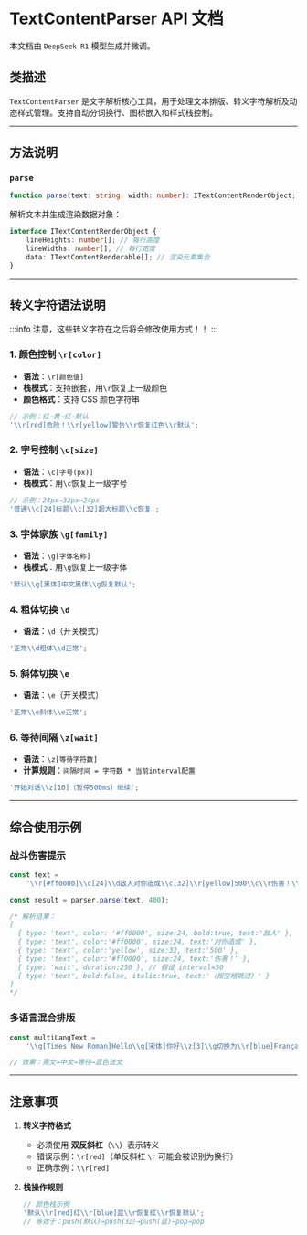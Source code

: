 # TextContentParser API 文档

本文档由 `DeepSeek R1` 模型生成并微调。

## 类描述

`TextContentParser` 是文字解析核心工具，用于处理文本排版、转义字符解析及动态样式管理。支持自动分词换行、图标嵌入和样式栈控制。

---

## 方法说明

### `parse`

```typescript
function parse(text: string, width: number): ITextContentRenderObject;
```

解析文本并生成渲染数据对象：

```typescript
interface ITextContentRenderObject {
    lineHeights: number[]; // 每行高度
    lineWidths: number[]; // 每行宽度
    data: ITextContentRenderable[]; // 渲染元素集合
}
```

---

## 转义字符语法说明

:::info
注意，这些转义字符在之后将会修改使用方式！！
:::

### 1. 颜色控制 `\r[color]`

-   **语法**：`\r[颜色值]`
-   **栈模式**：支持嵌套，用`\r`恢复上一级颜色
-   **颜色格式**：支持 CSS 颜色字符串

```typescript
// 示例：红→黄→红→默认
'\\r[red]危险！\\r[yellow]警告\\r恢复红色\\r默认';
```

### 2. 字号控制 `\c[size]`

-   **语法**：`\c[字号(px)]`
-   **栈模式**：用`\c`恢复上一级字号

```typescript
// 示例：24px→32px→24px
'普通\\c[24]标题\\c[32]超大标题\\c恢复';
```

### 3. 字体家族 `\g[family]`

-   **语法**：`\g[字体名称]`
-   **栈模式**：用`\g`恢复上一级字体

```typescript
'默认\\g[黑体]中文黑体\\g恢复默认';
```

### 4. 粗体切换 `\d`

-   **语法**：`\d`（开关模式）

```typescript
'正常\\d粗体\\d正常';
```

### 5. 斜体切换 `\e`

-   **语法**：`\e`（开关模式）

```typescript
'正常\\e斜体\\e正常';
```

### 6. 等待间隔 `\z[wait]`

-   **语法**：`\z[等待字符数]`
-   **计算规则**：`间隔时间 = 字符数 * 当前interval配置`

```typescript
'开始对话\\z[10]（暂停500ms）继续';
```

---

## 综合使用示例

### 战斗伤害提示

```typescript
const text =
    '\\r[#ff0000]\\c[24]\\d敌人对你造成\\c[32]\\r[yellow]500\\c\\r伤害！\\z[5]\\d\\e（按空格跳过）';

const result = parser.parse(text, 400);

/* 解析结果：
[
  { type: 'text', color: '#ff0000', size:24, bold:true, text:'敌人' },
  { type: 'text', color:'#ff0000', size:24, text:'对你造成' },
  { type: 'text', color:'yellow', size:32, text:'500' },
  { type: 'text', color:'#ff0000', size:24, text:'伤害！' },
  { type: 'wait', duration:250 }, // 假设 interval=50
  { type: 'text', bold:false, italic:true, text:'（按空格跳过）' }
]
*/
```

### 多语言混合排版

```typescript
const multiLangText =
    '\\g[Times New Roman]Hello\\g[宋体]你好\\z[3]\\g切换为\\r[blue]Français';

// 效果：英文→中文→等待→蓝色法文
```

---

## 注意事项

1. **转义字符格式**

    - 必须使用 **双反斜杠**（`\\`）表示转义
    - 错误示例：`\r[red]`（单反斜杠 `\r` 可能会被识别为换行）
    - 正确示例：`\\r[red]`

2. **栈操作规则**

    ```typescript
    // 颜色栈示例
    '默认\\r[red]红\\r[blue]蓝\\r恢复红\\r恢复默认';
    // 等效于：push(默认)→push(红)→push(蓝)→pop→pop
    ```
